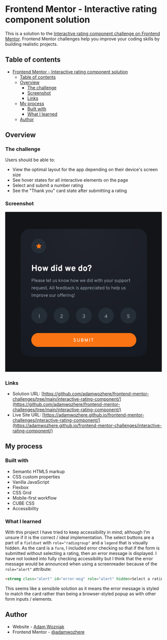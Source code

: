 # Frontend Mentor - Interactive rating component solution

This is a solution to the [Interactive rating component challenge on Frontend Mentor](https://www.frontendmentor.io/challenges/interactive-rating-component-koxpeBUmI). Frontend Mentor challenges help you improve your coding skills by building realistic projects. 

## Table of contents

- [Frontend Mentor - Interactive rating component solution](#frontend-mentor---interactive-rating-component-solution)
  - [Table of contents](#table-of-contents)
  - [Overview](#overview)
    - [The challenge](#the-challenge)
    - [Screenshot](#screenshot)
    - [Links](#links)
  - [My process](#my-process)
    - [Built with](#built-with)
    - [What I learned](#what-i-learned)
  - [Author](#author)


## Overview

### The challenge

Users should be able to:

- View the optimal layout for the app depending on their device's screen size
- See hover states for all interactive elements on the page
- Select and submit a number rating
- See the "Thank you" card state after submitting a rating

### Screenshot

![](./screenshot.png)


### Links

- Solution URL: [https://github.com/adamwozhere/frontend-mentor-challenges/tree/main/interactive-rating-component/](https://github.com/adamwozhere/frontend-mentor-challenges/tree/main/interactive-rating-component/)
- Live Site URL: [https://adamwozhere.github.io/frontend-mentor-challenges/interactive-rating-component/](https://adamwozhere.github.io/frontend-mentor-challenges/interactive-rating-component/)

## My process

### Built with

- Semantic HTML5 markup
- CSS custom properties
- Vanilla JavaScript
- Flexbox
- CSS Grid
- Mobile-first workflow
- CUBE CSS
- Accessibility

### What I learned

With this project I have tried to keep accessibility in mind; although I'm unsure if it is the correct / ideal implementation. The select buttons are a part of a `fieldset` with `role="radiogroup"` and a `legend` that is visually hidden. As the card is a `form`, I included error checking so that if the form is submitted without selecting a rating, then an error message is displayed. I have not looked into fully checking accessibility but I think that the error message would be announced when using a screenreader because of the `role="alert"` attribute:

```html
<strong class="alert" id="error-msg" role="alert" hidden>Select a rating from 1 to 5</strong>
```
This seems like a sensibile solution as it means the error message is styled to match the card rather than being a browser-styled popup as with other form inputs / elements.

## Author

- Website - [Adam Wozniak](https://www.adamwozniak.uk)
- Frontend Mentor - [@adamwozhere](https://www.frontendmentor.io/profile/adamwozhere)


